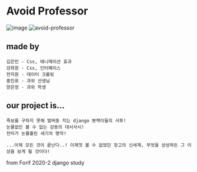 # Avoid Professor

![image](https://user-images.githubusercontent.com/52434876/100350881-f068e580-302d-11eb-84c7-bb8689e6f9ed.png)
![avoid-professor](https://user-images.githubusercontent.com/52434876/100350691-9bc56a80-302d-11eb-9756-7b5e1481f001.png)

## made by
```
김은민 - Css, 애니메이션 효과
강희원 - Css, 인터페이스
전지원 - 데이터 크롤링
홍진표 - 과외 선생님
양은정 - 과외 학생
```

## our project is...
```
족보를 구하지 못해 발버둥 치는 django 뽀쨕이들의 사투!
눈물없인 볼 수 없는 감동의 대서사시!
전미가 눈물흘린 세기의 명작!

...이제 모든 것이 끝난다..! 이제껏 볼 수 없었던 장고의 신세계, 무엇을 상상하든 그 이상을 보게 될 것이다!
```
from Forif 2020-2 django study
